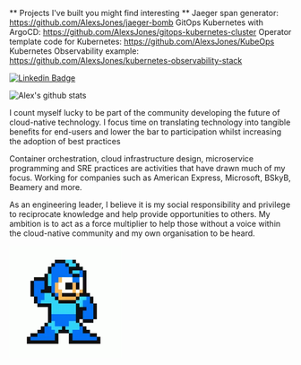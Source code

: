 ** Projects I've built you might find interesting **
Jaeger span generator: https://github.com/AlexsJones/jaeger-bomb
GitOps Kubernetes with ArgoCD: https://github.com/AlexsJones/gitops-kubernetes-cluster
Operator template code for Kubernetes: https://github.com/AlexsJones/KubeOps
Kubernetes Observability example: https://github.com/AlexsJones/kubernetes-observability-stack


[![Linkedin Badge](https://img.shields.io/badge/-AlexJones-blue?style=flat-square&logo=Linkedin&logoColor=white&link=https://www.linkedin.com/in/alex-jones-a55ab422/)](https://www.linkedin.com/in/alex-jones-a55ab422/)


![Alex's github stats](https://github-readme-stats.vercel.app/api?username=AlexsJones&hide=["issues"]&show_icons=true)

I count myself lucky to be part of the community developing the future of cloud-native technology. I focus time on translating technology into tangible benefits for end-users and lower the bar to participation whilst increasing the adoption of best practices

Container orchestration, cloud infrastructure design, microservice programming and SRE practices are activities that have drawn much of my focus. Working for companies such as American Express, Microsoft, BSkyB, Beamery and more.

As an engineering leader, I believe it is my social responsibility and privilege to reciprocate knowledge and help provide opportunities to others. My ambition is to act as a force multiplier to help those without a voice within the cloud-native community and my own organisation to be heard.


<img align='left' src='https://raw.githubusercontent.com/AlexsJones/AlexsJones/master/tenor-2.gif' width='200"'>

</br>


